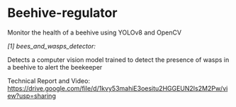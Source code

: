# Beehive-regulator
Monitor the health of a beehive using YOLOv8 and OpenCV

*[1] bees_and_wasps_detector:*

Detects a computer vision model trained to detect the presence of wasps in a beehive to alert the beekeeper

Technical Report and Video:
https://drive.google.com/file/d/1kvy53mahiE3oesitu2HGGEUN2Is2M2Pw/view?usp=sharing
